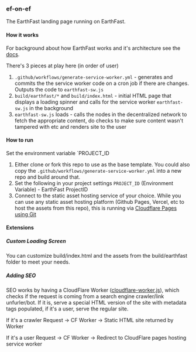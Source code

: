 ### ef-on-ef

The EarthFast landing page running on EarthFast.

#### How it works

For background about how EarthFast works and it's architecture see the [docs](https://docs.earthfast.com).

There's 3 pieces at play here (in order of user)
1. `.github/workflows/generate-service-worker.yml` - generates and commits the the service worker code on a cron job if there are changes. Outputs the code to `earthfast-sw.js`
2. `build/earthfast/*` and `build/index.html` - initial HTML page that displays a loading spinner and calls for the service worker `earthfast-sw.js` in the background
3. `earthfast-sw.js` loads - calls the nodes in the decentralized network to fetch the appropriate content, do checks to make sure content wasn't tampered with etc and renders site to the user

#### How to run

 Set the environment variable `PROJECT_ID
1. Either clone or fork this repo to use as the base template. You could also copy the `.github/workflows/generate-service-worker.yml` into a new repo and build around that.
2. Set the following in your project settings
`PROJECT_ID` (Environment Variable) - EarthFast ProjectID
3. Connect to the static asset hosting service of your choice. While you can use any static asset hosting platform (Github Pages, Vercel, etc to host the assets from this repo), this is running via [Cloudflare Pages using Git](https://developers.cloudflare.com/pages/framework-guides/deploy-anything/#deploy-with-cloudflare-pages)


#### Extensions

##### Custom Loading Screen

You can customize build/index.html and the assets from the build/earthfast folder to meet your needs.

##### Adding SEO 
SEO works by having a CloudFlare Worker ([cloudflare-worker.js](cloudflare-worker.js)), which checks if the request is coming from a search engine crawler/link unfurler/bot. If it is, serve a special HTML version of the site with metadata tags populated, if it's a user, serve the regular site.

If it's a crawler
Request -> CF Worker -> Static HTML site returned by Worker

If it's a user
Request -> CF Worker -> Redirect to CloudFlare pages hosting service worker